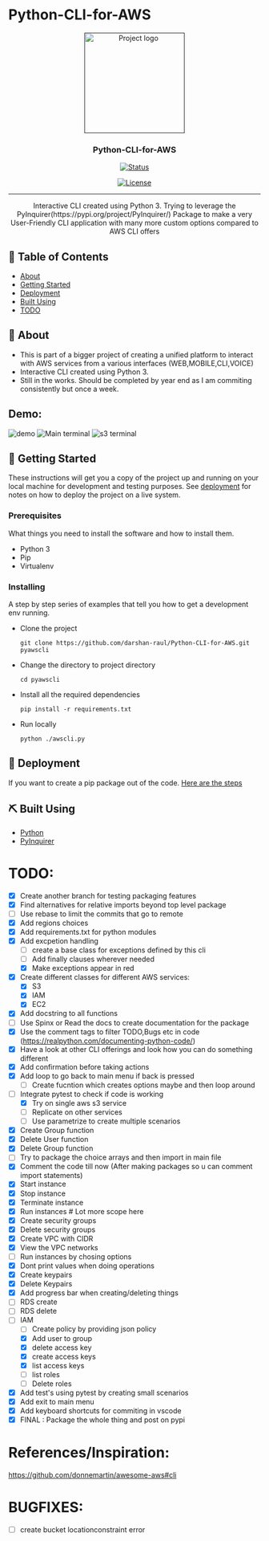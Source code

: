 # Python-CLI-for-AWS




<p align="center">
  <a href="" rel="noopener">
 <img width=200px height=200px src="/images/awskonsole.png" alt="Project logo"></a>
</p>

<h3 align="center">Python-CLI-for-AWS</h3>

<div align="center">

  [![Status](https://img.shields.io/badge/status-active-success.svg)]() 
 
  [![License](https://img.shields.io/badge/license-MIT-blue.svg)](/LICENSE)

</div>

---

<p align="center"> Interactive CLI created using Python 3. Trying to leverage the PyInquirer(https://pypi.org/project/PyInquirer/) Package to make a very User-Friendly CLI application with many more custom options compared to AWS CLI offers 
    <br> 
</p>

## 📝 Table of Contents
- [About](#about)
- [Getting Started](#getting_started)
- [Deployment](#deployment)
- [Built Using](#built_using)
- [TODO](#todo)


## 🧐 About <a name = "about"></a>
- This is part of a bigger project of creating a unified platform to interact with AWS services from a various interfaces (WEB,MOBILE,CLI,VOICE) 
- Interactive CLI created using Python 3.
- Still in the works. Should be completed by year end as I am commiting consistently but once a week.


## Demo:
![demo](https://github.com/darshan-raul/Python-CLI-for-AWS/blob/master/img/demo.gif)
![Main terminal](https://github.com/darshan-raul/Python-CLI-for-AWS/blob/master/img/cli%20main.png)
![s3 terminal](https://github.com/darshan-raul/Python-CLI-for-AWS/blob/master/img/cli%20s3.png)
## 🏁 Getting Started <a name = "getting_started"></a>
These instructions will get you a copy of the project up and running on your local machine for development and testing purposes. See [deployment](#deployment) for notes on how to deploy the project on a live system.

### Prerequisites
What things you need to install the software and how to install them.

- Python 3
- Pip
- Virtualenv


### Installing
A step by step series of examples that tell you how to get a development env running.

- Clone the project
    ```
    git clone https://github.com/darshan-raul/Python-CLI-for-AWS.git pyawscli
    ```
- Change the directory to project directory
    ```
    cd pyawscli
    ```
- Install all the required dependencies
    ```
    pip install -r requirements.txt
    ```
- Run locally
    ```
    python ./awscli.py
    ```


## 🚀 Deployment <a name = "deployment"></a>

If you want to create a pip package out of the code.
[Here are the steps ](https://cloudforte.wordpress.com/2019/05/19/220/)

## ⛏️ Built Using <a name = "built_using"></a>

- [Python](https://www.python.org/) 
- [PyInquirer](https://github.com/CITGuru/PyInquirer) 

# TODO:
- [x] Create another branch for testing packaging features
- [x] Find alternatives for relative imports beyond top level package
- [ ] Use rebase to limit the commits that go to remote
- [x] Add regions choices 
- [x] Add requirements.txt for python modules
- [x] Add excpetion handling
    - [ ] create a base class for exceptions defined by this cli
    - [ ] Add finally clauses wherever needed
    - [x] Make exceptions appear in red
- [x] Create different classes for different AWS services:
    - [x] S3
    - [x] IAM
    - [x] EC2        
- [x] Add docstring to all functions
- [ ] Use Spinx or Read the docs to create documentation for the package
- [x] Use the comment tags to filter TODO,Bugs etc in code (https://realpython.com/documenting-python-code/)
- [x] Have a look at other CLI offerings and look how you can do something different
- [x] Add confirmation before taking actions
- [x] Add loop to go back to main menu if back is pressed
    - [ ] Create fucntion which creates options maybe and then loop around
- [ ] Integrate pytest to check if code is working
    - [x] Try on single aws s3 service
    - [ ] Replicate on other services
    - [ ] Use parametrize to create multiple scenarios
- [x] Create Group function 
- [x] Delete User function
- [x] Delete Group function
- [ ] Try to package the choice arrays and then import in main file 
- [x] Comment the code till now (After making packages so u can comment import statements)
- [x] Start instance
- [x] Stop instance 
- [x] Terminate instance 
- [x] Run instances # Lot more scope here
- [x] Create security groups
- [x] Delete security groups
- [x] Create VPC with CIDR
- [x] View the VPC networks
- [ ] Run instances by chosing options
- [x] Dont print values when doing operations
- [x] Create keypairs
- [X] Delete Keypairs
- [x] Add progress bar when creating/deleting things
- [ ] RDS create
- [ ] RDS delete
 - [ ] IAM
    - [ ] Create policy by providing json policy
    - [x] Add user to group
    - [x] delete access key
    - [x] create access keys
    - [x] list access keys
    - [ ] list roles
	- [ ] Delete roles
- [x] Add test's using pytest by creating small scenarios 
- [x] Add exit to main menu
- [x] Add keyboard shortcuts for commiting in vscode
- [x] FINAL : Package the whole thing and post on pypi

# References/Inspiration:

https://github.com/donnemartin/awesome-aws#cli


# BUGFIXES:

- [ ] create bucket locationconstraint error
